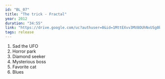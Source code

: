 ```yaml
---
id: "BL_07"
title: "The trick - Fractal"
year: 2012
duration: "34:55"
link: "https://drive.google.com/uc?authuser=0&id=1MttEXvv3MV8OUhNvUSg0bncanqO9KrCi&export=download"
tags: release
---
```


01. Sad the UFO
02. Horror park
03. Diamond seeker
04. Mysterious boss
05. Favorite cat
06. Blues

